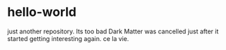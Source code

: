 # hello-world
just another repository.
Its too bad Dark Matter was cancelled just after it started getting interesting again. 
ce la vie.
